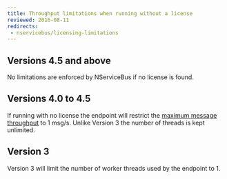 ```yaml
---
title: Throughput limitations when running without a license
reviewed: 2016-08-11
redirects:
 - nservicebus/licensing-limitations
---
```



## Versions 4.5 and above

No limitations are enforced by NServiceBus if no license is found.


## Versions 4.0 to 4.5

If running with no license the endpoint will restrict the [maximum message throughput](/nservicebus/operations/tuning.md) to 1 msg/s. Unlike Version 3 the number of threads is kept unlimited.


## Version 3

Version 3 will limit the number of worker threads used by the endpoint to 1.
